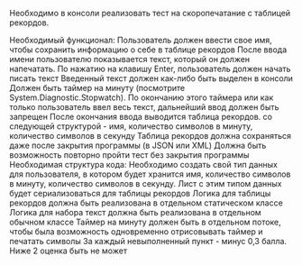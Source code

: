 Необходимо в консоли реализовать тест на скоропечатание с таблицей рекордов.

Необходимый функционал:
Пользователь должен ввести свое имя, чтобы сохранить информацию о себе в таблице рекордов
После ввода имени пользователю показывается текст, который он должен напечатать. По нажатию на клавишу Enter, пользователь должен начать писать текст
Введенный текст должен как-либо быть выделен в консоли
Должен быть таймер на минуту (посмотрите System.Diagnostic.Stopwatch). По окончанию этого таймера или как только пользователь ввел весь текст, дальнейший ввод должен быть запрещен
После окончания ввода выводится таблица рекордов. со следующей структурой - имя, количество символов в минуту, количество символов в секунду
Таблица рекордов должна сохраняться даже после закрытия программы (в JSON или XML)
Должна быть возможность повторно пройти тест без закрытия программы
Необходимая структура кода:
Необходимо создать свой тип данных для пользователя, в котором будет хранится имя, количество символов в минуту, количество символов в секунду. Лист с этим типом данных будет сериализоваться для таблицы рекордов
Логика для таблицы рекордов должна быть реализована в отдельном статическом классе
Логика для набора текст должна быть реализована в отдельном обычном классе
Таймер на минуту должен быть в отдельном потоке, чтобы была возможность одновременно отрисовывать таймер и печатать символы
За каждый невыполненный пункт - минус 0,3 балла. Ниже 2 оценка быть не может
